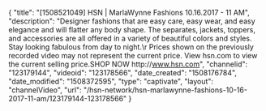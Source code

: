 {
    "title": "[1508521049] HSN | MarlaWynne Fashions 10.16.2017 - 11 AM",
    "description": "Designer fashions that are easy care, easy wear, and easy elegance and will flatter any body shape. The separates, jackets, toppers, and accessories are all offered in a variety of beautiful colors and styles. Stay looking fabulous from day to night.\r Prices shown on the previously recorded video may not represent the current price.  View hsn.com to view the current selling price.SHOP NOW http:\/\/www.hsn.com",
    "channelid": "123179144",
    "videoid": "123178566",
    "date_created": "1508176784",
    "date_modified": "1508372595",
    "type": "captivate",
    "layout": "channelVideo",
    "url": "\/hsn-network\/hsn-marlawynne-fashions-10-16-2017-11-am\/123179144-123178566"
}